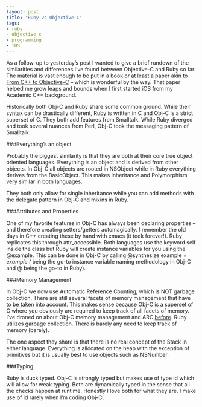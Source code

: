 ```yaml
---
layout: post
title: "Ruby vs Objective-C"
tags:
- ruby
- objective c
- programming
- iOS
---
```


As a follow-up to yesterday’s post I wanted to give a brief rundown of the similarities and differences I’ve found between Objective-C and Ruby so far. The material is vast enough to be put in a book or at least a paper akin to [From C++ to Objective-C](http://chachatelier.fr/programmation/fichiers/cpp-objc-en.pdf) – which is wonderful by the way. That paper helped me grow leaps and bounds when I first started iOS from my Academic C++ background.

Historically both Obj-C and Ruby share some common ground. While their syntax can be drastically different, Ruby is written in C and Obj-C is a strict superset of C. They both add features from Smalltalk.  While Ruby diverged and took several nuances from Perl, Obj-C took the messaging pattern of Smalltalk.

###Everything’s an object

Probably the biggest similarity is that they are both at their core true object oriented languages. Everything is an object and is derived from other objects. In Obj-C all objects are rooted in NSObject while in Ruby everything derives from the BasicObject. This makes Inheritance and Polymorphism very similar in both languages.

They both only allow for single inheritance while you can add methods with the delegate pattern in Obj-C and mixins in Ruby.

###Attributes and Properties

One of my favorite features in Obj-C has always been declaring properties – and therefore creating setters/getters automagically. I remember the old days in C++ creating these by hand with emacs (it took forever!). Ruby replicates this through attr_accessible.  Both languages use the keyword self inside the class but Ruby will create instance variables for you using the @example. This can be done in Obj-C by calling @synthesize example = _example (_ being the go-to instance variable naming methodology in Obj-C and @ being the go-to in Ruby).

###Memory Management

In Obj-C we now use Automatic Reference Counting, which is NOT garbage collection. There are still several facets of memory management that have to be taken into account. This makes sense because Obj-C is a superset of C where you obviously are required to keep track of all facets of memory.  I’ve droned on about Obj-C memory management and ARC [before]( http://wmtylerdavis.com/iOS-delegate-pattern/). Ruby utilizes garbage collection. There is barely any need to keep track of memory (barely).

The one aspect they share is that there is no real concept of the Stack in either language. Everything is allocated on the heap with the exception of primitives but it is usually best to use objects such as NSNumber.

###Typing

Ruby is duck typed. Obj-C is strongly typed but makes use of type id which will allow for weak typing. Both are dynamically typed in the sense that all the checks happen at runtime.  Honestly I love both for what they are. I make use of id rarely when I’m coding Obj-C.